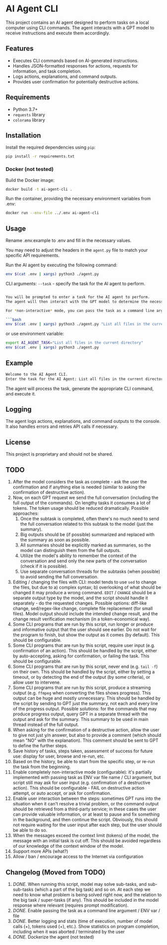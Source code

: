 # AI Agent CLI

This project contains an AI agent designed to perform tasks on a local computer using CLI commands.
The agent interacts with a GPT model to receive instructions and execute them accordingly.

## Features

- Executes CLI commands based on AI-generated instructions.
- Handles JSON-formatted responses for actions, requests for information, and task completion.
- Logs actions, explanations, and command outputs.
- Provides user confirmation for potentially destructive actions.

## Requirements

- Python 3.7+
- `requests` library
- `colorama` library

## Installation

Install the required dependencies using `pip`:

```bash
pip install -r requirements.txt
```

### Docker (not tested)
Build the Docker image:

```bash
docker build -t ai-agent-cli .
```

Run the container, providing the necessary environment variables from .env:

```bash
docker run --env-file ../.env ai-agent-cli
```

## Usage

Rename .env.example to .env and fill in the necessary values.

You may need to adjust the headers in the `agent.py` file to match your specific API requirements.

Run the AI agent by executing the following command:

```bash
env $(cat .env | xargs) python3 ./agent.py
```

CLI arguments:
`--task` - specify the task for the AI agent to perform.

```bash

You will be prompted to enter a task for the AI agent to perform.
The agent will then interact with the GPT model to determine the necessary actions and execute them.

For *non-interactive* mode, you can pass the task as a command line argument:

```bash
env $(cat .env | xargs) python3 ./agent.py "List all files in the current directory"
```

or use environment variable:

```bash
export AI_AGENT_TASK="List all files in the current directory"
env $(cat .env | xargs) python3 ./agent.py
```

## Example

```bash
Welcome to the AI Agent CLI.
Enter the task for the AI Agent: List all files in the current directory
```

The agent will process the task, generate the appropriate CLI command, and execute it.

## Logging

The agent logs actions, explanations, and command outputs to the console. It also handles errors and retries API calls if necessary.

## License

This project is proprietary and should not be shared.

## TODO
1. After the model considers the task as complete - ask the user the confirmation and if anything else is needed (similar to asking the confirmation of destructive action).
1. Now, on each GPT request we send the full conversation (including the full output of the commands). 
On lengthy tasks it consumes a lot of tokens. 
The token usage should be reduced dramatically. Possible approaches:
    1. Once the subtask is completed, often there's no much need to send the full conversation related to this subtask to the model (just the summary).
    1. Big outputs should be (if possible) summarized and replaced with the summary as soon as possible.
    1. All summaries should be explicitly marked as summaries, so the model can distinguish them from the full outputs.
    1. Utilize the model's ability to remember the context of the conversation and send only the new parts of the conversation (check if it is possible).
    1. Use separate conversation threads for the subtasks (when possible) to avoid sending the full conversation. 
1. Editing / changing the files with CLI: model tends to use `sed` to change the files, but due to a) complex syntax; b) overlooking of what should be changed
   it may produce a wrong command. `EDIT` / `CHANGE` should be a separate output type by the model, and the script should handle it separately - do the requested changes. Possible options: diff-like change, sed/regex-like change, complete file replacement (for small files). Model output should include the intended change result, and the change result verification mechanism (in a token-economical way).
1. Some CLI programs that are run by this script, run longer or produce and informative output that the user should see earlier. Do not wait for the program to finish, but show the output as it comes (by default). This should be configurable.
1. Some CLI programs that are run by this script, require user input (e.g. confirmation of an action). This should be handled by the script, either by auto-accepting, asking for confirmation, or failing the task. This should be configurable.
1. Some CLI programs that are run by this script, never end (e.g. `tail -f`) on their own. This should be handled by the script, either by setting a timeout, or by detecting the end of the output (by some criteria), or allow user to intervene. 
1. Some CLI programs that are run by this script, produce a streaming output (e.g. `ffmpeg` when converting the files shows progress). This output can be huge and mostly unnecessary. This should be handled by the script by sending to GPT just the summary, not each and every line of the progress output. Possible solutions: for the commands that may produce progress output, query GPT in a separate thread with the output and ask for the summary. This summary to be used in main thread instead of the full output. 
1. When asking for the confirmation of a destructive action, allow the user to give not just y/n answer, but also to provide a comment (which should mean "NO" with the explanation). This comment should be sent to GPT to define the further steps.
1. Save history of tasks, steps taken, assessment of success for future use: display for user, browse and re-run, etc.
1. Based on the history, be able to start from the specific step, or re-run the task from the beginning.
1. Enable completely non-interactive mode (configurable): it's partially implemented with passing task as ENV var file name / CLI argument, but script still may ask for user input (e.g. confirmation of a destructive action). This should be configurable - FAIL on destructive action attempt, or auto accept, or ask for confirmation.
1. Enable user interaction between the steps: sometimes GPT runs into the situation when it can't resolve 
a trivial problem, or the command output should be retrieved from a third-party service; in these cases the user can 
provide valuable information, or at least to pause and fix something in the background, and then continue the script. 
Obviously, this should not require waiting for the user input after each step, but the user should be able to do so.
1. When the messages exceed the context limit (tokens) of the model, the message with an initial task is cut off. This should be avoided regardless of our knowledge of the context window of the model.
1. Support more APIs (what?)
1. Allow / ban / encourage access to the Internet via configuration

## Changelog (Moved from TODO)
1. *DONE.* When running this script, model may solve sub-tasks, and sub-sub-tasks (which a part of the big task) and so on. At each step we need to know what problem is being solved right now, and the relation to the big task / super-tasks (if any). This should be included in the model response where relevant (requires prompt modification).
1. *DONE.* Enable passing the task as a command line argument / ENV var / file
1. *DONE.* Better logging and stats (time of execution, number of model calls (+), tokens used (+), etc.). Show statistics on program completion, including when it was aborted / terminated by the user
1. *DONE.* Dockerize the agent (not tested)

